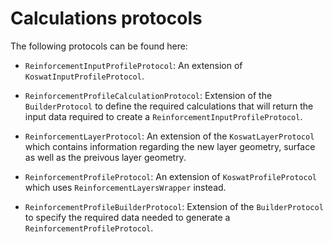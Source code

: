 # Calculations protocols
The following protocols can be found here:

- `ReinforcementInputProfileProtocol`: An extension of `KoswatInputProfileProtocol`.
- `ReinforcementProfileCalculationProtocol`: Extension of the `BuilderProtocol` to define the required calculations that will return the input data required to create a `ReinforcementInputProfileProtocol`.
- `ReinforcementLayerProtocol`: An extension of the `KoswatLayerProtocol` which contains information regarding the new layer geometry, surface as well as the preivous layer geometry.

- `ReinforcementProfileProtocol`: An extension of `KoswatProfileProtocol` which uses `ReinforcementLayersWrapper` instead.
- `ReinforcementProfileBuilderProtocol`: Extension of the `BuilderProtocol` to specify the required data needed to generate a `ReinforcementProfileProtocol`.
